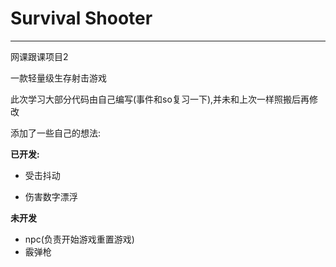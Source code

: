 # Survival Shooter

-------------
网课跟课项目2

一款轻量级生存射击游戏

此次学习大部分代码由自己编写(事件和so复习一下),并未和上次一样照搬后再修改

添加了一些自己的想法:

**已开发:**

- 受击抖动

- 伤害数字漂浮

**未开发**

- npc(负责开始游戏重置游戏)
- 霰弹枪
